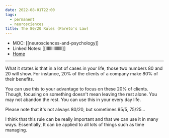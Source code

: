 ```yaml
---
date: 2022-08-01T22:00
tags:
  - permanent
  - neurosciences
title: The 80/20 Rules (Pareto's Law)
---
```

- MOC: [[neurosciences-and-psychology]]
- Linked Notes: [[lIIlIlIIIllllll]]
- [Home](https://misudashi.ga/)
---------- 
What it states is that in a lot of cases in your life, those two numbers 80 and 20 will show. For instance, 20% of the clients of a company make 80% of their benefits.

You can use this to your advantage to focus on these 20% of clients. Though, focusing on something doesn't mean leaving the rest alone. You may not abandon the rest. You can use this in your every day life.

Please note that it's not always 80/20, but sometimes 95/5, 75/25...

I think that this rule can be really important and that we can use it in many ways. Essentially, It can be applied to all lots of things such as time managing. 